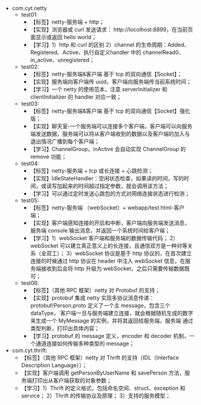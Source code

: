 - com.cyt.netty
    - test01:
        - 【标签】netty-服务端 + http；
        - 【实现】浏览器或 curl 发送请求： http://locolhost:8899，在当前页面显示或返回 hello world； 
        - 【学习】1）http 和 curl 的区别 2）channel 的生命周期：Added、Registered、Active、执行自定义handler 中的 channelRead0、in_active、unregistered；
    - test02: 
        - 【标签】netty-服务端&客户端 基于 tcp 的双向通信【Socket】；
        - 【实现】服务端向客户端传 uuid，客户端向服务端传当前系统时间；
        - 【学习】一个 netty 的使用范本，注意 serverInitializer 和 clientInitializer 的 handler 对应一致；
    - test03: 
        - 【标签】netty-服务端&客户端 基于 tcp 的双向通信【Socket】强化版；
        - 【实现】聊天室-一个服务端可以连接多个客户端，客户端可以向服务端发送数据，服务端可以将从客户端收到的数据以及客户端的加入与退出情况广播到每个客户端；
        - 【学习】ChannelGroup，inActive 会自动实现 ChannelGroup 的 remove 功能；
    - test04: 
        - 【标签】netty-服务端 + tcp 或长连接 + 心跳检测；
        - 【实现】IdleStateHandler：空闲状态检查，如果读的时间，写的时间，或读写加起来的时间超过指定参数，就会调用该方法；
        - 【学习】可以通过定时发送心跳包的方式对网络连接状态进行检测；
    - test05: 
        - 【标签】netty-服务端 （webSocket）+ webapp/test.html-客户端；
        - 【实现】客户端感知连接的开启和中断，客户端向服务端发送消息，服务端 console 输出消息，并返回一个系统时间给客户端；
        - 【学习】1）webSocket 客户端和服务端的数据传输代码；
                 2）webSocket 可以建立真正意义上的长连接，且通信双方是一种对等关系（全双工）；
                 3）webSocket 协议是基于 http 协议的，在首次建立连接的时候通过 http 协议在 header 中注入 webSocket 信息，在服务端接收到后会将 http 升级为 webSocket，之后只需要传输数据既可；
    - test06: 
        - 【标签】（其他 RPC 框架）netty 对 Protobuf 的支持；
        - 【实现】protobuf 集成 netty 实现多协议消息传递：protobuf/Person.proto 定义了一个主 message，包含三个 dataType，
                 客户端一旦与服务端建立连接，就会根据随机生成的数字来生成一个 MyMessage 的实例，并将其返回给服务端，服务端
                 通过类型判断，打印出具体内容；
        - 【学习】protobuf 的 message 定义，encoder 和 decoder 机制，一个通道连接如何传输多种类型的 message；   
- com.cyt.thrift: 
    - 【标签】（其他 RPC 框架）netty 对 Thrift 的支持（IDL（Interface Description Language））；
    - 【实现】客户端调用 getPersonByUserName 和 savePerson 方法，服务端打印出从客户端获取的对象参数；
    - 【学习】1）Thrift 的定义格式，包括命名空间、struct、exception 和 service； 2）Thrift 的传输协议及原理； 3）支持的服务模型；             
         
               
